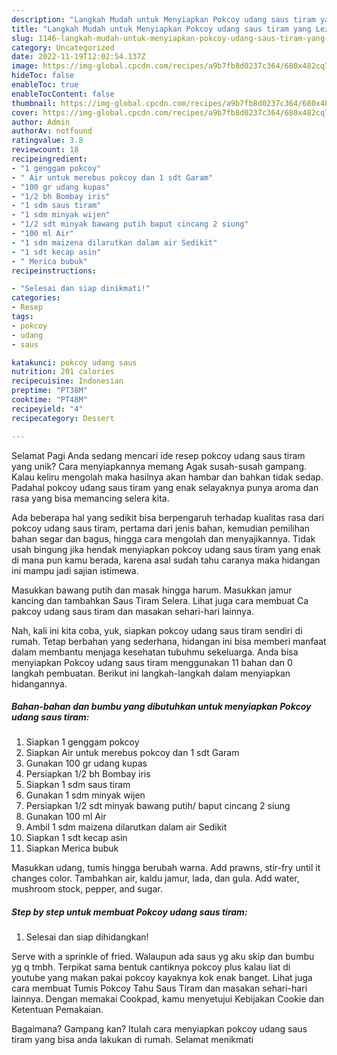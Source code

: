 ```yaml
---
description: "Langkah Mudah untuk Menyiapkan Pokcoy udang saus tiram yang Lezat, Sempurna"
title: "Langkah Mudah untuk Menyiapkan Pokcoy udang saus tiram yang Lezat, Sempurna"
slug: 1146-langkah-mudah-untuk-menyiapkan-pokcoy-udang-saus-tiram-yang-lezat-sempurna
category: Uncategorized
date: 2022-11-19T12:02:54.137Z
image: https://img-global.cpcdn.com/recipes/a9b7fb8d0237c364/680x482cq70/pokcoy-udang-saus-tiram-foto-resep-utama.jpg
hideToc: false
enableToc: true
enableTocContent: false
thumbnail: https://img-global.cpcdn.com/recipes/a9b7fb8d0237c364/680x482cq70/pokcoy-udang-saus-tiram-foto-resep-utama.jpg
cover: https://img-global.cpcdn.com/recipes/a9b7fb8d0237c364/680x482cq70/pokcoy-udang-saus-tiram-foto-resep-utama.jpg
author: Admin
authorAv: notfound
ratingvalue: 3.8
reviewcount: 18
recipeingredient:
- "1 genggam pokcoy"
- " Air untuk merebus pokcoy dan 1 sdt Garam"
- "100 gr udang kupas"
- "1/2 bh Bombay iris"
- "1 sdm saus tiram"
- "1 sdm minyak wijen"
- "1/2 sdt minyak bawang putih baput cincang 2 siung"
- "100 ml Air"
- "1 sdm maizena dilarutkan dalam air Sedikit"
- "1 sdt kecap asin"
- " Merica bubuk"
recipeinstructions:

- "Selesai dan siap dinikmati!"
categories:
- Resep
tags:
- pokcoy
- udang
- saus

katakunci: pokcoy udang saus 
nutrition: 201 calories
recipecuisine: Indonesian
preptime: "PT38M"
cooktime: "PT48M"
recipeyield: "4"
recipecategory: Dessert

---
```



Selamat Pagi Anda sedang mencari ide resep pokcoy udang saus tiram yang unik? Cara menyiapkannya memang Agak susah-susah gampang. Kalau keliru mengolah maka hasilnya akan hambar dan bahkan tidak sedap. Padahal pokcoy udang saus tiram yang enak selayaknya punya aroma dan rasa yang bisa memancing selera kita.


Ada beberapa hal yang sedikit bisa berpengaruh terhadap kualitas rasa dari pokcoy udang saus tiram, pertama dari jenis bahan, kemudian pemilihan bahan segar dan bagus, hingga cara mengolah dan menyajikannya. Tidak usah bingung jika hendak menyiapkan pokcoy udang saus tiram yang enak di mana pun kamu berada, karena asal sudah tahu caranya maka hidangan ini mampu jadi sajian istimewa.

Masukkan bawang putih dan masak hingga harum. Masukkan jamur kancing dan tambahkan Saus Tiram Selera. Lihat juga cara membuat Ca pakcoy udang saus tiram dan masakan sehari-hari lainnya.


Nah, kali ini kita coba, yuk, siapkan pokcoy udang saus tiram sendiri di rumah. Tetap berbahan yang sederhana, hidangan ini bisa memberi manfaat dalam membantu menjaga kesehatan tubuhmu sekeluarga. Anda bisa menyiapkan Pokcoy udang saus tiram menggunakan 11 bahan dan 0 langkah pembuatan. Berikut ini langkah-langkah dalam menyiapkan hidangannya.

<!--inarticleads1-->

##### Bahan-bahan dan bumbu yang dibutuhkan untuk menyiapkan Pokcoy udang saus tiram:

1. Siapkan 1 genggam pokcoy
1. Siapkan  Air untuk merebus pokcoy dan 1 sdt Garam
1. Gunakan 100 gr udang kupas
1. Persiapkan 1/2 bh Bombay iris
1. Siapkan 1 sdm saus tiram
1. Gunakan 1 sdm minyak wijen
1. Persiapkan 1/2 sdt minyak bawang putih/ baput cincang 2 siung
1. Gunakan 100 ml Air
1. Ambil 1 sdm maizena dilarutkan dalam air Sedikit
1. Siapkan 1 sdt kecap asin
1. Siapkan  Merica bubuk


Masukkan udang, tumis hingga berubah warna. Add prawns, stir-fry until it changes color. Tambahkan air, kaldu jamur, lada, dan gula. Add water, mushroom stock, pepper, and sugar. 

<!--inarticleads2-->

##### Step by step untuk membuat Pokcoy udang saus tiram:


1. Selesai dan siap dihidangkan!

Serve with a sprinkle of fried. Walaupun ada saus yg aku skip dan bumbu yg q tmbh. Terpikat sama bentuk cantiknya pokcoy plus kalau liat di youtube yang makan pakai pokcoy kayaknya kok enak banget. Lihat juga cara membuat Tumis Pokcoy Tahu Saus Tiram dan masakan sehari-hari lainnya. Dengan memakai Cookpad, kamu menyetujui Kebijakan Cookie dan Ketentuan Pemakaian. 

Bagaimana? Gampang kan? Itulah cara menyiapkan pokcoy udang saus tiram yang bisa anda lakukan di rumah. Selamat menikmati
